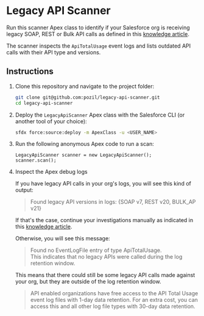 # Legacy API Scanner

Run this scanner Apex class to identify if your Salesforce org is receiving legacy SOAP, REST or Bulk API calls as defined in this [knowledge article](https://help.salesforce.com/articleView?id=000351312&type=1&mode=1&language=en_US).

The scanner inspects the `ApiTotalUsage` event logs and lists outdated API calls with their API type and versions.

## Instructions

1. Clone this repository and navigate to the project folder:

   ```sh
   git clone git@github.com:pozil/legacy-api-scanner.git
   cd legacy-api-scanner
   ```

1. Deploy the `LegacyApiScanner` Apex class with the Salesforce CLI (or another tool of your choice):

   ```sh
   sfdx force:source:deploy -m ApexClass -u <USER_NAME>
   ```

1. Run the following anonymous Apex code to run a scan:

   ```apex
   LegacyApiScanner scanner = new LegacyApiScanner();
   scanner.scan();
   ```

1. Inspect the Apex debug logs

   If you have legacy API calls in your org's logs, you will see this kind of output:

   > Found legacy API versions in logs: {SOAP v7, REST v20, BULK_AP v21}

   If that's the case, continue your investigations manually as indicated in this [knowledge article](https://help.salesforce.com/articleView?id=000351312&type=1&mode=1&language=en_US).

   Otherwise, you will see this message:

   > Found no EventLogFile entry of type ApiTotalUsage.<br/>
   > This indicates that no legacy APIs were called during the log retention window.

   This means that there could still be some legacy API calls made against your org, but they are outside of the log retention window.

   > API enabled organizations have free access to the API Total Usage event log files with 1-day data retention. For an extra cost, you can access this and all other log file types with 30-day data retention.
